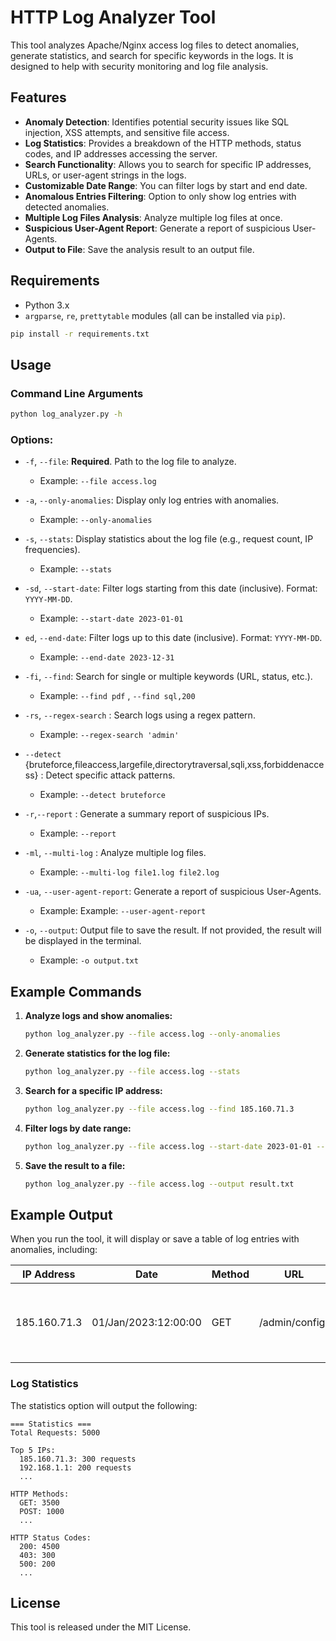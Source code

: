 # HTTP Log Analyzer Tool

This tool analyzes Apache/Nginx access log files to detect anomalies, generate statistics, and search for specific keywords in the logs. It is designed to help with security monitoring and log file analysis.

## Features

- **Anomaly Detection**: Identifies potential security issues like SQL injection, XSS attempts, and sensitive file access.
- **Log Statistics**: Provides a breakdown of the HTTP methods, status codes, and IP addresses accessing the server.
- **Search Functionality**: Allows you to search for specific IP addresses, URLs, or user-agent strings in the logs.
- **Customizable Date Range**: You can filter logs by start and end date.
- **Anomalous Entries Filtering**: Option to only show log entries with detected anomalies.
- **Multiple Log Files Analysis**: Analyze multiple log files at once.
- **Suspicious User-Agent Report**: Generate a report of suspicious User-Agents.
- **Output to File**: Save the analysis result to an output file.

## Requirements

- Python 3.x
- `argparse`, `re`, `prettytable` modules (all can be installed via `pip`).

```bash
pip install -r requirements.txt
```

## Usage

### Command Line Arguments

```bash
python log_analyzer.py -h
```

### Options:

- `-f`, `--file`: **Required**. Path to the log file to analyze.

  - Example: `--file access.log`

- `-a`, `--only-anomalies`: Display only log entries with anomalies.

  - Example: `--only-anomalies`

- `-s`, `--stats`: Display statistics about the log file (e.g., request count, IP frequencies).

  - Example: `--stats`

- `-sd`, `--start-date`: Filter logs starting from this date (inclusive). Format: `YYYY-MM-DD`.

  - Example: `--start-date 2023-01-01`

- `ed`, `--end-date`: Filter logs up to this date (inclusive). Format: `YYYY-MM-DD`.

  - Example: `--end-date 2023-12-31`

- `-fi`, `--find`: Search for single or multiple keywords (URL, status, etc.).

  - Example: `--find pdf` , `--find sql,200`

- `-rs`, `--regex-search` : Search logs using a regex pattern.

  - Example: `--regex-search 'admin'`

- `--detect` {bruteforce,fileaccess,largefile,directorytraversal,sqli,xss,forbiddenaccess} : Detect specific attack patterns.

  - Example: `--detect bruteforce`

- `-r`,`--report` : Generate a summary report of suspicious IPs.

  - Example: `--report`

- `-ml`, `--multi-log` : Analyze multiple log files.

  - Example: `--multi-log file1.log file2.log`

- `-ua`, `--user-agent-report`: Generate a report of suspicious User-Agents.
  - Example: Example: `--user-agent-report`

- `-o`, `--output`: Output file to save the result. If not provided, the result will be displayed in the terminal.
  - Example: `-o output.txt`

## Example Commands

1. **Analyze logs and show anomalies:**

   ```bash
   python log_analyzer.py --file access.log --only-anomalies
   ```

2. **Generate statistics for the log file:**

   ```bash
   python log_analyzer.py --file access.log --stats
   ```

3. **Search for a specific IP address:**

   ```bash
   python log_analyzer.py --file access.log --find 185.160.71.3
   ```

4. **Filter logs by date range:**

   ```bash
   python log_analyzer.py --file access.log --start-date 2023-01-01 --end-date 2023-12-31
   ```

5. **Save the result to a file:**

   ```bash
   python log_analyzer.py --file access.log --output result.txt
   ```

## Example Output

When you run the tool, it will display or save a table of log entries with anomalies, including:

| IP Address   | Date                 | Method | URL            | Status | Size | Anomalies                                                  | Rating |
| ------------ | -------------------- | ------ | -------------- | ------ | ---- | ---------------------------------------------------------- | ------ |
| 185.160.71.3 | 01/Jan/2023:12:00:00 | GET    | /admin/config/ | 403    | 1500 | Directory traversal attempt, Sensitive file access attempt | 7      |

### Log Statistics

The statistics option will output the following:

```
=== Statistics ===
Total Requests: 5000

Top 5 IPs:
  185.160.71.3: 300 requests
  192.168.1.1: 200 requests
  ...

HTTP Methods:
  GET: 3500
  POST: 1000
  ...

HTTP Status Codes:
  200: 4500
  403: 300
  500: 200
  ...
```

## License

This tool is released under the MIT License.
